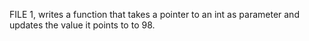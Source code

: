 FILE 1, writes a function that takes a pointer to an int as parameter and updates the value it points to to 98.
